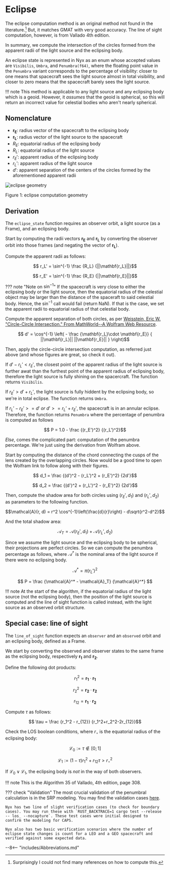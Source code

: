 # Eclipse
The eclipse computation method is an original method not found in the literature.[^1] But, it matches GMAT with very good accuracy. The line of sight computation, however, is from Vallado 4th edition.

In summary, we compute the intersection of the circles formed from the apparent radii of the light source and the eclipsing body.

An eclipse state is represented in Nyx as an enum whose accepted values are `Visibilis`, `Umbra`, and `Penumbra(f64)`, where the floating point value in the `Penumbra` variant corresponds to the percentage of visibility: closer to one means that spacecraft sees the light source almost in total visibility, and closer to zero means that the spacecraft barely sees the light source.

!!! note
    This method is applicable to any light source and any eclipsing body which is a geoid. However, it _assumes_ that the geoid is spherical, so this will return an incorrect value for celestial bodies who aren't nearly spherical.

## Nomenclature
+ $\mathbf{r_E}$: radius vector of the spacecraft to the eclipsing body
+ $\mathbf{r_L}$: radius vector of the light source to the spacecraft
+ $R_E$: equatorial radius of the eclipsing body
+ $R_L$: equatorial radius of the light source
+ $r_E'$: apparent radius of the eclipsing body
+ $r_L'$: apparent radius of the light source
+ $d'$: apparent separation of the centers of the circles formed by the aforementioned apparent radii

![eclipse geometry](/assets/figures/eclipse.png)

Figure 1: eclipse computation geometry

## Derivation
The `eclipse_state` function requires an observer orbit, a light source (as a Frame), and an eclipsing body.

Start by computing the radii vectors $\mathbf{r_E}$ and $\mathbf{r_L}$ by converting the observer orbit into those frames (and negating the vector of $\mathbf{r_L}$).

Compute the apparent radii as follows:

$$ r_L' = \sin^{-1} \frac {R_L} {||\mathbf{r_L}||}$$

$$ r_E' = \sin^{-1} \frac {R_E} {||\mathbf{r_E}||}$$

??? note "Note on $\sin^{-1}$"
    If the spacecraft is very close to either the eclipsing body or the light source, then the equatorial radius of the celestial object may be larger than the distance of the spaceraft to said celestial body. Hence, the $\sin^{-1}$ call would fail (return NaN). If that is the case, we set the apparent radii to equatorial radius of that celestial body.

Compute the apparent separation of both circles, as per [Weisstein, Eric W. "Circle-Circle Intersection." From MathWorld--A Wolfram Web Resource](https://mathworld.wolfram.com/Circle-CircleIntersection.html).

$$ d' = \cos^{-1} \left( - \frac {\mathbf{r_L}\cdot \mathbf{r_E}} { ||\mathbf{r_L}|| ||\mathbf{r_E}|| } \right)$$

Then, apply the circle-circle intersection computation, as referred just above (and whose figures are great, so check it out).

If $d' - r_L' < r_E'$, the closest point of the apparent radius of the light source is further awat than the furthest point of the apparent radius of eclipsing body, therefore the light source is fully shining on the spacercraft. The function returns `Visibilis`.

If $r_E' > d' + r_L'$, the light source is fully hiddent by the eclipsing body, so we're in total eclipse. The function returns `Umbra`.

If $r_L' - r_E' >= d'$ _or_ $d' >= r_L' + r_E'$, the spacecraft is in an annular eclipse. Therefore, the function returns `Penumbra` where the percentage of penumbra is computed as follows

$$ P = 1.0 - \frac {(r_E')^2} {(r_L')^2}$$

_Else_, comes the complicated part: computation of the penumbra percentage. We're just using the derivation from Wolfram above.

Start by computing the distance of the chord connecting the cusps of the lens created by the overlapping circles. Now would be a good time to open the Wolfram link to follow along with their figures.

$$ d_1 = \frac {(d')^2 - (r_L')^2 + (r_E')^2} {2d'}$$

$$ d_2 = \frac {(d')^2 + (r_L')^2 - (r_E')^2} {2d'}$$

Then, compute the shadow area for both circles using $(r_E', d_1)$ and $(r_L', d_2)$ as parameters to the following function.

$$\mathcal{A}(r, d) = r^2 \cos^{-1}\left(\frac{d}{r}\right) - d\sqrt{r^2-d^2}$$

And the total shadow area:

$$\mathcal{A}_T = \mathcal{A}(r_E', d_1) + \mathcal{A}(r_L', d_2)$$

Since we assume the light source and the eclipsing body to be spherical, their projections are perfect circles. So we can compute the penumbra percentage as follows, where $\mathcal{A}^*$ is the nominal area of the light source if there were no eclipsing body.

$$\mathcal{A}^* = \pi (r_L')^2$$

$$ P = \frac {\mathcal{A}^* - \mathcal{A}_T} {\mathcal{A}^*} $$

!!! note
    At the start of the algorithm, if the equatorial radius of the light source (not the eclipsing body), then the position of the light source is computed and the line of sight function is called instead, with the light source as an observed orbit structure.


## Special case: line of sight
The `line_of_sight` function expects an `observer` and an `observed` orbit and an eclipsing body, defined as a Frame.

We start by converting the observed and observer states to the same frame as the eclipsing body, respectively $\mathbf{r_1}$ and $\mathbf{r_2}$.

Define the following dot products:

$$ r_1^2 = \mathbf{r_1}\cdot \mathbf{r_1}$$

$$ r_2^2 = \mathbf{r_2}\cdot \mathbf{r_2}$$

$$ r_{12} = \mathbf{r_1}\cdot \mathbf{r_2}$$

Compute $\tau$ as follows:

$$ \tau = \frac {r_1^2 - r_{12}} {r_1^2+r_2^2-2r_{12}}$$

Check the LOS boolean conditions, where $r_\circ$ is the equatorial radius of the eclipsing body:

$$ \mathcal{L}_0 := \tau \not\in [0;1] $$

$$ \mathcal{L}_1 := (1-\tau) r_1^2 + r_{12} \tau > r_\circ^2$$

If $\mathcal{L}_0 \vee \mathcal{L}_1$, the eclipsing body is _not_ in the way of both observers.

!!! note
    This is the Algorithm 35 of Vallado, 4th edition, page 308.

??? check "Validation"
    The most crucial validation of the penumbral calculation is in the SRP modeling. You may find the validation cases [here](/MathSpec/models/srp/).

    Nyx has two line of slight verification cases (to check for boundary cases). You may run these with `RUST_BACKTRACE=1 cargo test --release -- los_ --nocapture`. These test cases were initial designed to confirm the modeling for CAPS.

    Nyx also has two basic verification scenarios where the number of eclipse state changes is count for a LEO and a GEO spacecraft and verified against some expected data.

[^1]: Surprisingly I could not find many references on how to compute this.

--8<-- "includes/Abbreviations.md"